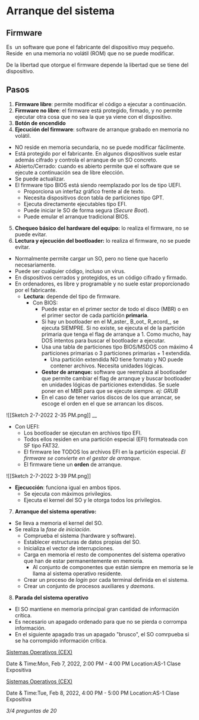 

# Arranque del sistema
## Firmware

Es  un software que pone el fabricante del dispositivo muy pequeño. Reside  en una memoria no volátil (ROM) que no se puede modificar. 

De la libertad que otorgue el firmware depende la libertad que se tiene del dispositivo. 


## Pasos 

1. **Firmware libre**: permite modificar el código a ejecutar a continuación. 
2. **Firmware no libre**: el firmware está protegido, firmado, y no permite ejecutar otra cosa que no sea la que ya viene con el dispositivo. 
3. **Botón de encendido**
4. **Ejecución del firmware**: software de arranque grabado en memoria no volátil.
  * NO reside en memoria secundaria, no se puede modificar fácilmente.
  * Está protegido por el fabricante. En algunos dispositivos suele estar además cifrado y controla el arranque de un SO concreto.
  * Abierto/Cerrado: cuando es abierto permite que el software que se ejecute a continuación sea de libre elección.
  * Se puede actualizar.
  * El firmware tipo BIOS está siendo reemplazado por los de tipo UEFI.
    * Proporciona un interfaz gráfico frente al de texto.
    * Necesita dispositivos dcon tabla de particiones tipo GPT.
    * Ejecuta directamente ejecutables tipo EFI.
    * Puede iniciar le SO de forma segura (_Secure Boot_).
    * Puede emular el arranque tradicional BIOS.
5. **Chequeo básico del hardware del equipo:** lo realiza el firmware, no se puede evitar.
6. **Lectura y ejecución del bootloader:** lo realiza el firmware, no se puede evitar.
  * Normalmente permite cargar un SO, pero no tiene que hacerlo necesariamente.
  * Puede ser cualquier código, incluso un virus.
  * En dispositivos cerrados y protegidos, es un código cifrado y firmado.
  * En ordenadores, es libre y programable y no suele estar proporcionado por el fabricante.
    * **Lectura:** depende del tipo de firmware.
      * Con BIOS:
        * Puede estar en el primer sector de todo el disco (MBR) o en el primer sector de cada partición **primaria**.
        * Si hay un bootloader en el M_aster_ B_oot_ R_ecord_, se ejecuta SIEMPRE. Si no existe, se ejecuta el de la partición primaria que tenga el flag de arranque a 1. Como mucho, hay DOS intentos para buscar el bootloader a ejecutar.
        * Usa una tabla de particiones tipo BIOS/MSDOS con máximo 4 particiones primarias o 3 particiones primarias + 1 extendida.
          * Una partición extendida NO tiene formato y NO puede contener archivos. Necesita unidades lógicas.
        * **Gestor de arranque:** software que reemplaza al bootloader que permite cambiar el flag de arranque y buscar bootloader en unidades lógicas de particiones extendidas. Se suele poner en el MBR para que se ejecute siempre. _ej: GRUB_
        * En el caso de tener varios discos de los que arrancar, se escoge el orden en el que se arrancan los discos.


![[Sketch 2-7-2022 2-35 PM.png]]
__

* Con UEFI:
  * Los bootloader se ejecutan en archivos tipo EFI.
  * Todos ellos residen en una partición especial (EFI) formateada con SF tipo FAT32.
  * El firmware lee TODOS los archivos EFI en la partición especial. _El firmware se convierte en el gestor de arranque._
  * El firmware tiene un **orden** de arranque.


![[Sketch 2-7-2022 3-39 PM.png]]


* **Ejecucción**: funciona igual en ambos tipos.
  * Se ejecuta con máximos privilegios.
  * Ejecuta el kernel del SO y le otorga todos los privilegios.



7. **Arranque del sistema operativo:**
  * Se lleva a memoria el kernel del SO.
  * Se realiza la _fase de iniciación_.
    * Comprueba el sistema (hardware y software).
    * Establecer estructuras de datos propias del SO.
    * Inicializa el vector de interrupciones.
    * Carga en memoria el resto de componentes del sistema operativo que han de estar permanentemente en memoria.
      * Al conjunto de componentes que están siempre en memoria se le llama al sistema operativo residente.
    * Crear un proceso de _login_ por cada terminal definida en el sistema.
    * Crear un conjunto de procesos auxiliares y _daemons_.
8. **Parada del sistema operativo**
  * El SO mantiene en memoria principal gran cantidad de información crítica.
  * Es necesario un apagado ordenado para que no se pierda o corrompa información.
  * En el siguiente apagado tras un apagado "brusco", el SO comrpueba si se ha corrompido información crítica.

[Sistemas Operativos (CEX)](https://www.google.com/calendar/event?eid=XzhkOWxjZ3JmZHByNmFzamtjb3FqZ2MzNTZvc2pnYzlvNmRpM2FjaGc2a3BtMmNoaTZ0aDNjZTFoNjVpNmFvcGw2c3MwIHVuZGVyc2NvcmViaXNAbQ)

Date & Time:Mon, Feb 7, 2022, 2:00 PM - 4:00 PM
Location:AS-1
Clase Expositiva

[Sistemas Operativos (CEX)](https://www.google.com/calendar/event?eid=XzhkOWxjZ3JmZHByNmFzams2c3EzZW9waWM0cjY0b3BuY2NvbWFkcG83MHBqMGUxbmNvcTMwYzFsYzhwM2VwMWxjcGlnIHVuZGVyc2NvcmViaXNAbQ)

Date & Time:Tue, Feb 8, 2022, 4:00 PM - 5:00 PM
Location:AS-1
Clase Expositiva

_3/4 preguntas de 20_
